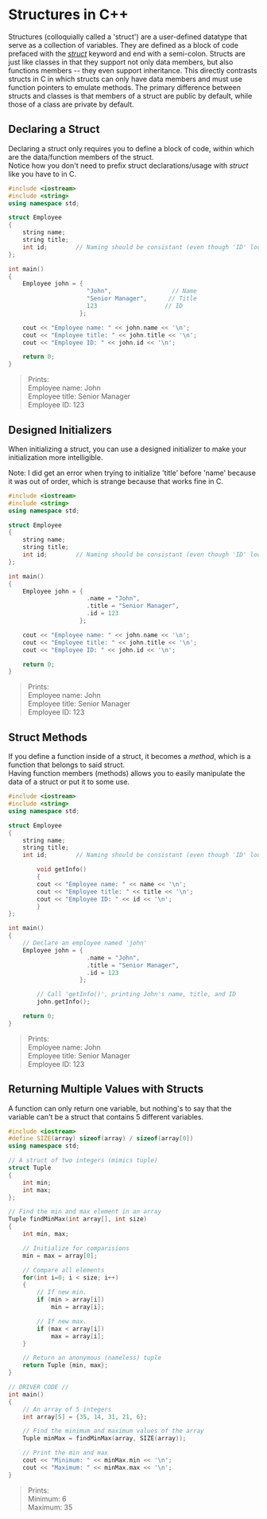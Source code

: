# Structures in C++
Structures (colloquially called a 'struct') are a user-defined datatype that serve as a collection of variables. 
They are defined as a block of code prefaced with the [_struct_](https://docs.microsoft.com/en-us/cpp/cpp/struct-cpp?view=msvc-160) keyword and end with a semi-colon. 
Structs are just like classes in that they support not only data members, but also functions members -- they even support inheritance. This directly contrasts structs in C
in which structs can only have data members and must use function pointers to emulate methods. The primary difference between structs and classes is that members of a struct
are public by default, while those of a class are private by default.

## Declaring a Struct
Declaring a struct only requires you to define a block of code, within which are the data/function members of the struct. <br />
Notice how you don't need to prefix struct declarations/usage with _struct_ like you have to in C.

```C++
#include <iostream>
#include <string>
using namespace std;

struct Employee
{
    string name;
    string title;
    int id;        // Naming should be consistant (even though 'ID' looks better)
};

int main()
{
    Employee john = {
                      "John",                 // Name
                      "Senior Manager",      // Title
                      123                   // ID
                    };

    cout << "Employee name: " << john.name << '\n';
    cout << "Employee title: " << john.title << '\n';
    cout << "Employee ID: " << john.id << '\n';

    return 0;
}
```
> Prints: <br />
> Employee name: John <br />
> Employee title: Senior Manager <br />
> Employee ID: 123 <br />

## Designed Initializers
When initializing a struct, you can use a designed initializer to make your initialization more intelligible. <br />

Note: I did get an error when trying to initialize 'title' before 'name' because it was out of order, which is strange because that works fine in C.

```C++
#include <iostream>
#include <string>
using namespace std;

struct Employee
{
    string name;
    string title;
    int id;        // Naming should be consistant (even though 'ID' looks better)
};

int main()
{
    Employee john = {
                      .name = "John",
                      .title = "Senior Manager",
                      .id = 123
                    };

    cout << "Employee name: " << john.name << '\n';
    cout << "Employee title: " << john.title << '\n';
    cout << "Employee ID: " << john.id << '\n';

    return 0;
}
```
> Prints: <br />
> Employee name: John <br />
> Employee title: Senior Manager <br />
> Employee ID: 123 <br />

## Struct Methods
If you define a function inside of a struct, it becomes a _method_, which is a function that belongs to said struct. <br />
Having function members (methods) allows you to easily manipulate the data of a struct or put it to some use. <br />


```C++
#include <iostream>
#include <string>
using namespace std;

struct Employee
{
    string name;
    string title;
    int id;        // Naming should be consistant (even though 'ID' looks better)

        void getInfo()
        {
        cout << "Employee name: " << name << '\n';
        cout << "Employee title: " << title << '\n';
        cout << "Employee ID: " << id << '\n';
        }
};

int main()
{
    // Declare an employee named 'john'
    Employee john = {
                      .name = "John",
                      .title = "Senior Manager",
                      .id = 123
                    };

        // Call 'getInfo()', printing John's name, title, and ID
        john.getInfo();

    return 0;
}
```
> Prints: <br />
> Employee name: John <br />
> Employee title: Senior Manager <br />
> Employee ID: 123 <br />


## Returning Multiple Values with Structs
A function can only return one variable, but nothing's to say that the variable can't be a struct that contains 5 different variables.

```C++
#include <iostream>
#define SIZE(array) sizeof(array) / sizeof(array[0])
using namespace std;

// A struct of two integers (mimics tuple)
struct Tuple
{
    int min;
    int max;
};

// Find the min and max element in an array
Tuple findMinMax(int array[], int size)
{
    int min, max;

    // Initialize for comparisions
    min = max = array[0];

    // Compare all elements
    for(int i=0; i < size; i++)
    {
        // If new min.
        if (min > array[i])
            min = array[i];

        // If new max.
        if (max < array[i])
            max = array[i];
    }

    // Return an anonymous (nameless) tuple
    return Tuple {min, max};
}

// DRIVER CODE //
int main()
{
    // An array of 5 integers
    int array[5] = {35, 14, 31, 21, 6};

    // Find the minimum and maximum values of the array
    Tuple minMax = findMinMax(array, SIZE(array));

    // Print the min and max
    cout << "Minimum: " << minMax.min << '\n';
    cout << "Maximum: " << minMax.max << '\n';
}
```
> Prints: <br />
> Minimum: 6 <br />
> Maximum: 35 <br />
